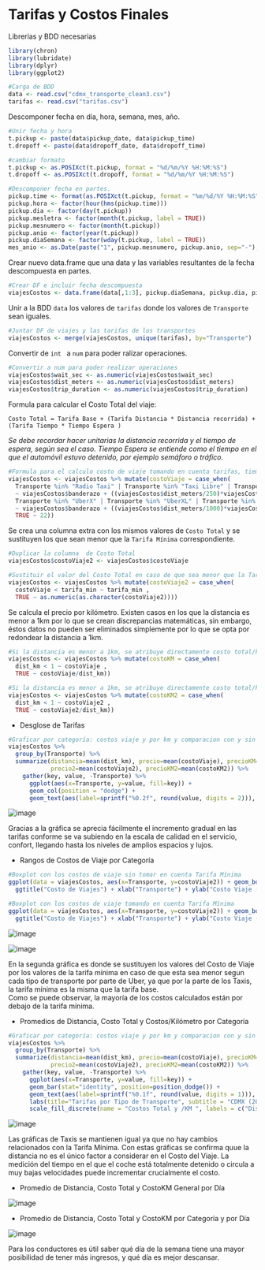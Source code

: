 # Tarifas y Costos Finales 

Librerías y BDD necesarias
```R
library(chron)
library(lubridate)
library(dplyr)
library(ggplot2)

#Carga de BDD
data <- read.csv("cdmx_transporte_clean3.csv")
tarifas <- read.csv("tarifas.csv")

```
Descomponer fecha en día, hora, semana, mes, año.
```R
#Unir fecha y hora
t.pickup <- paste(data$pickup_date, data$pickup_time)
t.dropoff <- paste(data$dropoff_date, data$dropoff_time)

#cambiar formato
t.pickup <- as.POSIXct(t.pickup, format = "%d/%m/%Y %H:%M:%S")
t.dropoff <- as.POSIXct(t.dropoff, format = "%d/%m/%Y %H:%M:%S")

#Descomponer fecha en partes.
pickup.time <- format(as.POSIXct(t.pickup, format = "%m/%d/%Y %H:%M:%S"), format="%H:%M:%S")
pickup.hora <- factor(hour(hms(pickup.time)))
pickup.dia <- factor(day(t.pickup))
pickup.mesletra <- factor(month(t.pickup, label = TRUE))
pickup.mesnumero <- factor(month(t.pickup))
pickup.anio <- factor(year(t.pickup))
pickup.diaSemana <- factor(wday(t.pickup, label = TRUE))
mes_anio <- as.Date(paste("1", pickup.mesnumero, pickup.anio, sep="-"), format = "%d-%m-%Y")
```

Crear nuevo data.frame que una data y las variables resultantes de la fecha descompuesta en partes.
```R
#Crear DF e incluir fecha descompuesta
viajesCostos <- data.frame(data[,1:3], pickup.diaSemana, pickup.dia, pickup.mesletra, pickup.mesnumero, mes_anio, pickup.anio, pickup.time, pickup.hora, data[,8:16])
```

Unir a la BDD ```data``` los valores de ```tarifas``` donde los valores de ```Transporte``` sean iguales.
```R
#Juntar DF de viajes y las tarifas de los transportes
viajesCostos <- merge(viajesCostos, unique(tarifas), by="Transporte")
```

Convertir de ```int ``` a ```num``` para poder ralizar operaciones.
```R
#Convertir a num para poder realizar operaciones
viajesCostos$wait_sec <- as.numeric(viajesCostos$wait_sec)
viajesCostos$dist_meters <- as.numeric(viajesCostos$dist_meters)
viajesCostos$trip_duration <- as.numeric(viajesCostos$trip_duration)
```

Formula para calcular el Costo Total del viaje:

```Costo Total = Tarifa Base + (Tarifa Distancia * Distancia recorrida) + (Tarifa Tiempo * Tiempo Espera )```

*Se debe recordar hacer unitarias la distancia recorrida y el tiempo de espera, según sea el caso.*
*Tiempo Espera se entiende como el tiempo en el que el automóvil estuvo detenido, por ejemplo semáforo o tráfico.*

```R
#Formula para el calculo costo de viaje tomando en cuenta tarifas, tiempo y distancia
viajesCostos <- viajesCostos %>% mutate(costoViaje = case_when( 
  Transporte %in% "Radio Taxi" | Transporte %in% "Taxi Libre" | Transporte %in% "Taxi de Sitio"
  ~ viajesCostos$banderazo + ((viajesCostos$dist_meters/250)*viajesCostos$tarifa_dist) + ((viajesCostos$wait_sec/45)*viajesCostos$tarifa_tiempo),
  Transporte %in% "UberX" | Transporte %in% "UberXL" | Transporte %in% "UberBlack" | Transporte %in% "UberSUV"
  ~ viajesCostos$banderazo + ((viajesCostos$dist_meters/1000)*viajesCostos$tarifa_dist) + (viajesCostos$wait_sec/60*viajesCostos$tarifa_tiempo),
  TRUE ~ 22))
```

Se crea una columna extra con los mismos valores de ```Costo Total``` y se sustituyen los que sean menor que la ```Tarifa Mínima``` correspondiente.

```R
#Duplicar la columna  de Costo Total
viajesCostos$costoViaje2 <- viajesCostos$costoViaje

#Sustituir el valor del Costo Total en caso de que sea menor que la Tarifa Mínima
viajesCostos <- viajesCostos %>% mutate(costoViaje2 = case_when( 
  costoViaje < tarifa_min ~ tarifa_min ,
  TRUE ~ as.numeric(as.character(costoViaje2))))
```

Se calcula el precio por kilómetro. 
Existen casos en los que la distancia es menor a 1km por lo que se crean discrepancias matemáticas, sin embargo, éstos datos no pueden ser eliminados simplemente por lo que se opta por redondear la distancia a 1km. 

```R
#Si la distancia es menor a 1km, se atribuye directamente costo total/km
viajesCostos <- viajesCostos %>% mutate(costoKM = case_when( 
  dist_km < 1 ~ costoViaje ,
  TRUE ~ costoViaje/dist_km))

#Si la distancia es menor a 1km, se atribuye directamente costo total/km
viajesCostos <- viajesCostos %>% mutate(costoKM2 = case_when( 
  dist_km < 1 ~ costoViaje2 ,
  TRUE ~ costoViaje2/dist_km))

```

* Desglose de Tarifas 

```R
#Graficar por categoría: costos viaje y por km y comparacion con y sin tarifa mínima
viajesCostos %>%
  group_by(Transporte) %>%
  summarize(distancia=mean(dist_km), precio=mean(costoViaje), precioKM=mean(costoKM),
            precio2=mean(costoViaje2), precioKM2=mean(costoKM2)) %>%
    gather(key, value, -Transporte) %>% 
      ggplot(aes(x=Transporte, y=value, fill=key)) +
      geom_col(position = "dodge") + 
      geom_text(aes(label=sprintf("%0.2f", round(value, digits = 2))), position=position_dodge(width=0.9), vjust=-0.25)
```

![image](https://user-images.githubusercontent.com/72113099/107188810-f116e400-69ad-11eb-8283-69b2dd4c9159.png)

Gracias a la gráfica se aprecia fácilmente el incremento gradual en las tarifas conforme se va subiendo en la escala de calidad en el servicio, confort, llegando hasta los niveles de amplios espacios y lujos.

* Rangos de Costos de Viaje por Categoría
```R
#Boxplot con los costos de viaje sin tomar en cuenta Tarifa Mínima
ggplot(data = viajesCostos, aes(x=Transporte, y=costoViaje2)) + geom_boxplot() +
  ggtitle("Costo de Viajes") + xlab("Transporte") + ylab("Costo Viaje ($)")

#Boxplot con los costos de viaje tomando en cuenta Tarifa Mínima
ggplot(data = viajesCostos, aes(x=Transporte, y=costoViaje2)) + geom_boxplot() +
  ggtitle("Costo de Viajes") + xlab("Transporte") + ylab("Costo Viaje ($)")
```

![image](https://user-images.githubusercontent.com/72113099/107249326-e0d82680-69f8-11eb-982a-b41f6aa0c4ed.png)

![image](https://user-images.githubusercontent.com/72113099/107249412-f6e5e700-69f8-11eb-8ab7-fab865ea306f.png)

En la segunda gráfica es donde se sustituyen los valores del Costo de Viaje por los valores de la tarifa mínima en caso de que esta sea menor segun cada tipo de transporte por parte de Uber, ya que por la parte de los Taxis, la tarifa mínima es la misma que la tarifa base.  
Como se puede observar, la mayoría de los costos calculados están por debajo de la tarifa mínima.

* Promedios de Distancia, Costo Total y Costos/Kilómetro por Categoría
```R
#Graficar por categoría: costos viaje y por km y comparacion con y sin tarifa mínima
viajesCostos %>%
  group_by(Transporte) %>%
  summarize(distancia=mean(dist_km), precio=mean(costoViaje), precioKM=mean(costoKM),
            precio2=mean(costoViaje2), precioKM2=mean(costoKM2)) %>%
    gather(key, value, -Transporte) %>% 
      ggplot(aes(x=Transporte, y=value, fill=key)) +
      geom_bar(stat="identity", position=position_dodge()) +
      geom_text(aes(label=sprintf("%0.1f", round(value, digits = 1))), position=position_dodge(width=0.9), vjust=-0.25) + 
      labs(title="Tarifas por Tipo de Transporte", subtitle = "CDMX (2016-2017)", y = "Costo ($)", color = "Tarifa", size=15) +
      scale_fill_discrete(name = "Costos Total y /KM ", labels = c("Dist prom", "Costo prom sin Tarifa Min", "Costo prom con Tarifa Min", "Costo/KM prom sin Tarifa Min", "Costo/KM prom con Tarifa Min"))
```

![image](https://user-images.githubusercontent.com/72113099/107256355-023c1100-69ff-11eb-9b82-9edc0ac06fe0.png)

Las gráficas de Taxis se mantienen igual ya que no hay cambios relacionados con la Tarifa Mínima. Con estas gráficas se confirma quue la distancia no es el único factor a considerar en el Costo del Viaje. La medición del tiempo en el que el coche está totalmente detenido o circula a muy bajas velocidades puede incrementar crucialmente el costo.

* Promedio de Distancia, Costo Total y CostoKM General por Día

![image](https://user-images.githubusercontent.com/72113099/107261406-e5a2d780-6a04-11eb-886c-4c2409c32a18.png)

* Promedio de Distancia, Costo Total y CostoKM por Categoría y por Día

![image](https://user-images.githubusercontent.com/72113099/107262798-9b225a80-6a06-11eb-9405-ec4af2f72e18.png)


Para los conductores es útil saber qué día de la semana tiene una mayor posibilidad de tener más ingresos, y qué día es mejor descansar. 
